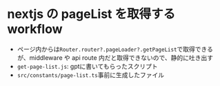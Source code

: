 # nextjs の pageList を取得する workflow

- ページ内からは`Router.router?.pageLoader?.getPageList`で取得できるが、middleware や api route 内だと取得できないので、静的に吐き出す
- `get-page-list.js`: gptに書いてもらったスクリプト
- `src/constants/page-list.ts`事前に生成したファイル